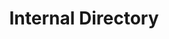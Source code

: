 ---
title: Internal Directory
redirect_to: https://docs.google.com/spreadsheets/d/1JOyicxu9eAvnOKf4mf_0TgAIe3dbmSLEPpLIHyKstPg/edit#gid=0
redirect_from: 
  - /InternalDirectory
  - /internaldirectory
---
